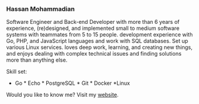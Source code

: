 ### Hassan Mohammadian

Software Engineer and Back-end Developer with more than 6 years of experience, (re)designed, and implemented small to medium software systems with teammates from 5 to 15 people. development experience with Go, PHP, and JavaScript languages and work with SQL databases. Set up various Linux services. loves deep work, learning, and creating new things, and enjoys dealing with complex technical issues and finding solutions more than anything else.

Skill set:
* Go * Echo * PostgreSQL * Git * Docker *Linux

Would you like to know me?
Visit my [website](https://hasssanitman.ir).

<!--
**hasssanitman/hasssanitman** is a ✨ _special_ ✨ repository because its `README.md` (this file) appears on your GitHub profile.

Here are some ideas to get you started:

- 🔭 I’m currently working on ...
- 🌱 I’m currently learning ...
- 👯 I’m looking to collaborate on ...
- 🤔 I’m looking for help with ...
- 💬 Ask me about ...
- 📫 How to reach me: ...
- 😄 Pronouns: ...
- ⚡ Fun fact: ...
-->
